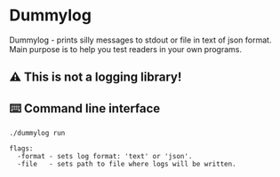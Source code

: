 # Dummylog

Dummylog - prints silly messages to stdout or file in text of json format. Main purpose is to help you test readers in your own programs.

## ⚠️ This is not a logging library!
## ⌨️ Command line interface

```
./dummylog run

flags: 
  -format - sets log format: 'text' or 'json'.
  -file   - sets path to file where logs will be written.
```
